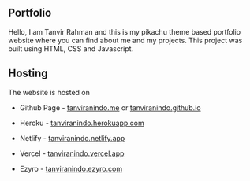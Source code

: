 ## Portfolio

Hello, I am Tanvir Rahman and this is my pikachu theme based portfolio website where you can find about me and my
projects. This project was built using HTML, CSS and Javascript.

## Hosting

The website is hosted on

- Github Page - <a href="https://tanviranindo.me/">tanviranindo.me</a> or <a href="https://tanviranindo.github.io/">tanviranindo.github.io</a>

- Heroku - <a href="https://tanviranindo.herokuapp.com/">tanviranindo.herokuapp.com</a>

- Netlify - <a href="https://tanviranindo.netlify.app/">tanviranindo.netlify.app</a>

- Vercel - <a href="https://tanviranindo.vercel.app/">tanviranindo.vercel.app</a>

- Ezyro - <a href="http://tanviranindo.ezyro.com/">tanviranindo.ezyro.com</a>